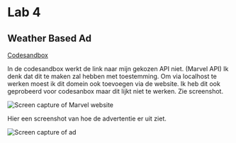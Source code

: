 # Lab 4

## Weather Based Ad
[Codesandbox](https://codesandbox.io/s/vibrant-easley-db4lg3?file=/index.html)

In de codesandbox werkt de link naar mijn gekozen API niet. (Marvel API) Ik denk dat dit te maken zal hebben met toestemming. Om via localhost te werken moest ik dit domein ook toevoegen via de website. Ik heb dit ook geprobeerd voor codesanbox maar dit lijkt niet te werken. Zie screenshot.

![Screen capture of Marvel website](https://github.com/lienapaeps/2imd-webtechadvanced-portfolio/blob/main/lab4/images/Schermafbeelding%202022-03-27%20172213.jpg)

Hier een screenshot van hoe de advertentie er uit ziet.

![Screen capture of ad](https://github.com/lienapaeps/2imd-webtechadvanced-portfolio/blob/main/lab4/images/Schermafbeelding%202022-03-27%20172751.jpg)